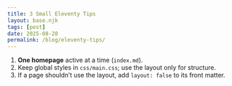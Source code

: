 ```yaml
---
title: 3 Small Eleventy Tips
layout: base.njk
tags: [post]
date: 2025-08-28
permalink: /blog/eleventy-tips/
---
```


1. **One homepage** active at a time (`index.md`).
2. Keep global styles in `css/main.css`; use the layout only for structure.
3. If a page shouldn’t use the layout, add `layout: false` to its front matter.
